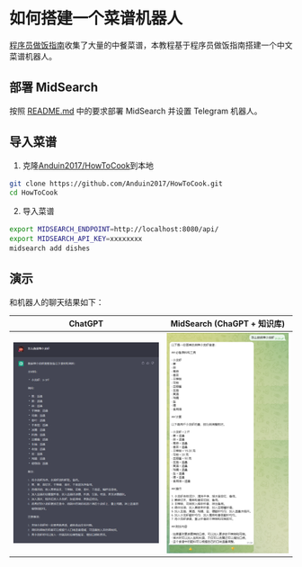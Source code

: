 # 如何搭建一个菜谱机器人

[程序员做饭指南](https://github.com/Anduin2017/HowToCook)收集了大量的中餐菜谱，本教程基于程序员做饭指南搭建一个中文菜谱机器人。

## 部署 MidSearch

按照 [README.md](/README.md) 中的要求部署 MidSearch 并设置 Telegram 机器人。

## 导入菜谱

1. 克隆[Anduin2017/HowToCook](https://github.com/Anduin2017/HowToCook)到本地

```bash
git clone https://github.com/Anduin2017/HowToCook.git
cd HowToCook
```

2. 导入菜谱

```bash
export MIDSEARCH_ENDPOINT=http://localhost:8080/api/
export MIDSEARCH_API_KEY=xxxxxxxx
midsearch add dishes
```

## 演示

和机器人的聊天结果如下：

| ChatGPT | MidSearch (ChaGPT + 知识库) |
| ------- | --------- |
| ![chatgpt](./openai-zh-crayfish.png) | ![midsearch](./midsearch-zh-crayfish.png) |
